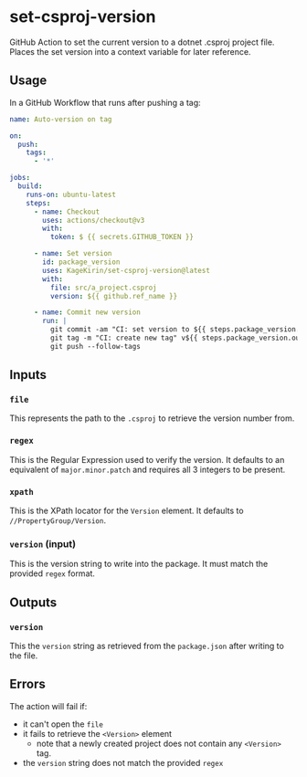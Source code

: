 # set-csproj-version

GitHub Action to set the current version to a dotnet .csproj project file.
Places the set version into a context variable for later reference.

## Usage

In a GitHub Workflow that runs after pushing a tag:

```yaml
name: Auto-version on tag

on:
  push:
    tags:
      - '*'

jobs:
  build:
    runs-on: ubuntu-latest
    steps:
      - name: Checkout
        uses: actions/checkout@v3
        with:
          token: $ {{ secrets.GITHUB_TOKEN }}

      - name: Set version
        id: package_version
        uses: KageKirin/set-csproj-version@latest
        with:
          file: src/a_project.csproj
          version: ${{ github.ref_name }}

      - name: Commit new version
        run: |
          git commit -am "CI: set version to ${{ steps.package_version.outputs.version }}"
          git tag -m "CI: create new tag" v${{ steps.package_version.outputs.version }}
          git push --follow-tags
```

## Inputs

### `file`

This represents the path to the `.csproj` to retrieve the version number from.

### `regex`

This is the Regular Expression used to verify the version.
It defaults to an equivalent of `major.minor.patch` and requires all 3 integers to be present.

### `xpath`

This is the XPath locator for the `Version` element.
It defaults to `//PropertyGroup/Version`.

### `version` (input)

This is the version string to write into the package.
It must match the provided `regex` format.

## Outputs

### `version`

This the `version` string as retrieved from the `package.json` after writing to the file.

## Errors

The action will fail if:

* it can't open the `file`
* it fails to retrieve the `<Version>` element
  * note that a newly created project does not contain any `<Version>` tag.
* the `version` string does not match the provided `regex`
